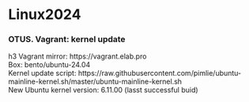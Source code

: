 # Linux2024
<h3>OTUS. Vagrant: kernel update</h3>h3
Vagrant mirror: https://vagrant.elab.pro<br>
Box: bento/ubuntu-24.04<br>
Kernel update script: https://raw.githubusercontent.com/pimlie/ubuntu-mainline-kernel.sh/master/ubuntu-mainline-kernel.sh<br>
New Ubuntu kernel version: 6.11.00 (lasst successful buid)
